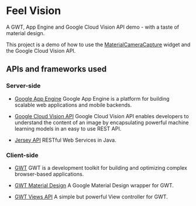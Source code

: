 # Feel Vision

A GWT, App Engine and Google Cloud Vision API demo - with a taste of material design.

This project is a demo of how to use the [MaterialCameraCapture](http://gwtmaterialdesign.github.io/gwt-material-demo/snapshot/#camera) widget and the Google Cloud Vision API.

## APIs and frameworks used

### Server-side

* [Google App Engine](https://cloud.google.com/appengine/)
Google App Engine is a platform for building scalable web applications and mobile backends.

* [Google Cloud Vision API](https://cloud.google.com/vision/)
Google Cloud Vision API enables developers to understand the content of an image by encapsulating powerful machine learning models in an easy to use REST API.

* [Jersey API](https://jersey.java.net/)
RESTful Web Services in Java.

### Client-side

* [GWT](http://www.gwtproject.org/)
GWT is a development toolkit for building and optimizing complex browser-based applications.

* [GWT Material Design](https://github.com/GwtMaterialDesign/gwt-material)
A Google Material Design wrapper for GWT.

* [GWT Views API](https://github.com/gilberto-torrezan/gwt-views)
A simple but powerful View controller for GWT.